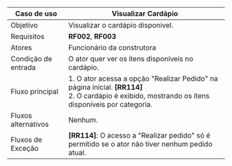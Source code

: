 | Caso de uso         | Visualizar Cardápio                                                                                                                                                                                                                                                                                                                                                                                                                                                                                                                                                                                   |
| ------------------- | ------------------------------------------------------------------------------------------------------------------------------------------------------------------------------------------------------------------------------------------------------------------------------------------------------------------------------------------------------------------------------------------------------------------------------------------------------------------------------------------------------------------------------------------------------------------------------------------------- |
| Objetivo            | Visualizar o cardápio disponivel.                                                                                                                                                                                                                                                                                                                                                                                                                                                                                                                                                             |
| Requisitos          | **RF002**, **RF003**                                                                                                                                                                                                                                                                                                                                                                                                                                                                                                                                                                               |
| Atores              | Funcionário da construtora                                                                                                                                                                                                                                                                                                                                                                                                                                                                                                                                                                        |
| Condição de entrada | O ator quer ver os itens disponíveis no cardápio.                                                                                                                                                                                                                                                                                                                                                                                                                                                                                                                                                |
| Fluxo principal     | 1. O ator acessa a opção "Realizar Pedido" na página inicial. **[RR114]**<br> 2. O cardápio é exibido, mostrando os itens disponíveis por categoria.<br>|
| Fluxos alternativos | Nenhum.<br>                                                                                                                                                                                                                                                                                                                                    |
| Fluxos de Exceção   | **[RR114]**: O acesso a "Realizar pedido" só é permitido se o ator não tiver nenhum pedido atual. <br>                                                                                                                                                                                                                                                                                                                          |
